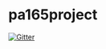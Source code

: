 # pa165project

[![Gitter](https://badges.gitter.im/pa165project/Lobby.svg)](https://gitter.im/pa165project/Lobby?utm_source=badge&utm_medium=badge&utm_campaign=pr-badge&utm_content=badge)